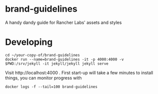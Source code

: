 # brand-guidelines
A handy dandy guide for Rancher Labs' assets and styles

# Developing

```
cd ~/your-copy-of/brand-guidelines
docker run --name=brand-guidelines -it -p 4000:4000 -v $PWD:/srv/jekyll -it jekyll/jekyll jekyll serve
```

Visit http://localhost:4000 .   First start-up will take a few minutes to install things, you can monitor progress with

```
docker logs -f --tail=100 brand-guidelines
```
